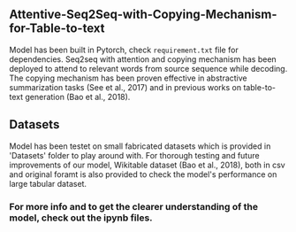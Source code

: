 ## Attentive-Seq2Seq-with-Copying-Mechanism-for-Table-to-text
Model has been built in Pytorch, check `requirement.txt` file for dependencies.
Seq2seq with attention and copying mechanism has been deployed to attend to relevant words from source sequence while decoding.
The copying mechanism has been proven effective in abstractive summarization tasks (See et al., 2017) and in previous
works on table-to-text generation (Bao et al., 2018). 

## Datasets
Model has been testet on small fabricated datasets which is provided in 'Datasets' folder to play around with. For thorough testing
and future improvements of our model, Wikitable dataset (Bao et al., 2018), both in csv and original foramt is also provided to check the model's performance on large 
tabular dataset.

### For more info and to get the clearer understanding of the model, check out the ipynb files.
